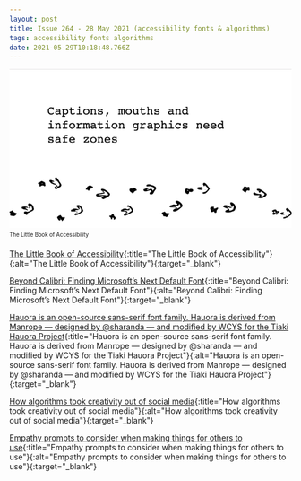 ```yaml
---
layout: post
title: Issue 264 - 28 May 2021 (accessibility fonts & algorithms)
tags: accessibility fonts algorithms
date: 2021-05-29T10:18:48.766Z
---
```

![The Little Book of Accessibility](/assets/uploads/issue-264.png "The Little Book of Accessibility")
<sub><sup>The Little Book of Accessibility</sup></sub>

[The Little Book of Accessibility](https://uxdesign.cc/the-little-book-of-accessibility-a9b59d82b412){:title="The Little Book of Accessibility"}{:alt="The Little Book of Accessibility"}{:target="_blank"}

[Beyond Calibri: Finding Microsoft’s Next Default Font](https://medium.com/microsoft-design/beyond-calibri-finding-the-next-microsoft-365-default-font-5ef83f028be2){:title="Beyond Calibri: Finding Microsoft’s Next Default Font"}{:alt="Beyond Calibri: Finding Microsoft’s Next Default Font"}{:target="_blank"}

[Hauora is an open-source sans-serif font family. Hauora is derived from Manrope — designed by @sharanda — and modified by WCYS for the Tiaki Hauora Project](https://github.com/WCYS-Co/Hauora-Sans?mc_cid=e971d55e6e){:title="Hauora is an open-source sans-serif font family. Hauora is derived from Manrope — designed by @sharanda — and modified by WCYS for the Tiaki Hauora Project"}{:alt="Hauora is an open-source sans-serif font family. Hauora is derived from Manrope — designed by @sharanda — and modified by WCYS for the Tiaki Hauora Project"}{:target="_blank"}

[How algorithms took creativity out of social media](https://www.wired.co.uk/article/social-media-human-curation){:title="How algorithms took creativity out of social media"}{:alt="How algorithms took creativity out of social media"}{:target="_blank"}

[Empathy prompts to consider when making things for others to use](https://empathyprompts.net/){:title="Empathy prompts to consider when making things for others to use"}{:alt="Empathy prompts to consider when making things for others to use"}{:target="_blank"}
